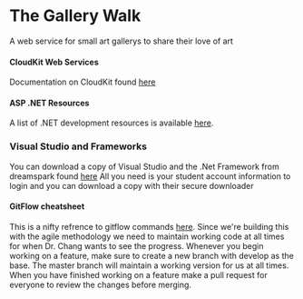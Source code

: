 # The Gallery Walk
A web service for small art gallerys to share their love of art

#### CloudKit Web Services 
Documentation on CloudKit found [here](https://developer.apple.com/library/ios/documentation/DataManagement/Conceptual/CloutKitWebServicesReference/SettingUpWebServices/SettingUpWebServices.html#//apple_ref/doc/uid/TP40015240-CH24-SW1)


#### ASP .NET Resources
A list of .NET development resources is available [here](http://www.asp.net/mvc/mvc4).

### Visual Studio and Frameworks
You can download a copy of Visual Studio and the .Net Framework from dreamspark found [here](https://e5.onthehub.com/WebStore/ProductsByMajorVersionList.aspx?ws=54a05d36-e09b-e011-969d-0030487d8897&vsro=8)
All you need is your student account information to login and you can download a copy with their secure downloader

#### GitFlow cheatsheet
 This is a nifty refrence to gitflow commands [here](http://danielkummer.github.io/git-flow-cheatsheet/).
Since we're building this with the agile methodology we need to maintain working code at all times for when Dr. Chang wants to see the progress.
Whenever you begin working on a feature, make sure to create a new branch with develop as the base. 
The master branch will maintain a working version for us at all times.
When you have finished working on a feature make a pull request for everyone to review the changes before merging. 
